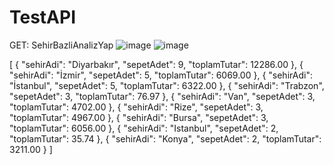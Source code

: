 # TestAPI
GET: SehirBazliAnalizYap
![image](https://user-images.githubusercontent.com/73847397/156242742-12ba4ddc-8d9e-4da8-9a3f-f78089fc5f14.png)
![image](https://user-images.githubusercontent.com/73847397/156242965-d67a3aba-bbb0-4a34-a5c9-16815c0e87f5.png)

[
    {
        "sehirAdi": "Diyarbakır",
        "sepetAdet": 9,
        "toplamTutar": 12286.00
    },
    {
        "sehirAdi": "İzmir",
        "sepetAdet": 5,
        "toplamTutar": 6069.00
    },
    {
        "sehirAdi": "İstanbul",
        "sepetAdet": 5,
        "toplamTutar": 6322.00
    },
    {
        "sehirAdi": "Trabzon",
        "sepetAdet": 3,
        "toplamTutar": 76.97
    },
    {
        "sehirAdi": "Van",
        "sepetAdet": 3,
        "toplamTutar": 4702.00
    },
    {
        "sehirAdi": "Rize",
        "sepetAdet": 3,
        "toplamTutar": 4967.00
    },
    {
        "sehirAdi": "Bursa",
        "sepetAdet": 3,
        "toplamTutar": 6056.00
    },
    {
        "sehirAdi": "Istanbul",
        "sepetAdet": 2,
        "toplamTutar": 35.74
    },
    {
        "sehirAdi": "Konya",
        "sepetAdet": 2,
        "toplamTutar": 3211.00
    }
]
